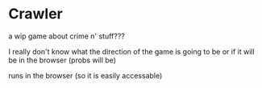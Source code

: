 # Crawler

a wip game about crime n' stuff???

I really don't know what the direction of the game is going to be or if it will be in the browser (probs will be)

runs in the browser (so it is easily accessable)
